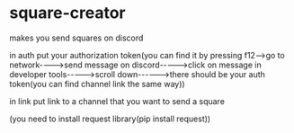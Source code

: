 # square-creator
makes you send squares on discord


in auth put your authorization token(you can find it by pressing f12-->go to network---->send message on discord----->click on message in developer tools----->scroll down------>there should be your auth token(you can find channel link the same way))


in link put link to a channel that you want to send a square

(you need to install request library(pip install request))
